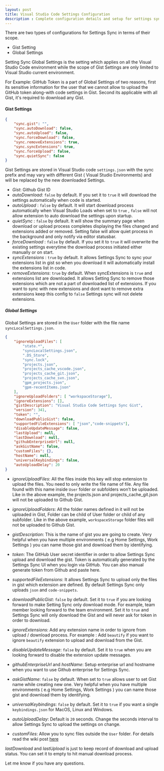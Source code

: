 ```yaml
---
layout: post
title: Visual Studio Code Settings Configuration
description : Complete configuration details and setup for settings sync.
---
```




There are two types of configurations for Settings Sync in terms of their scope.

- Gist Setting
- Global Settings

Setting Sync Global Settings is the setting which applies on all the Visual Studio Code environment while the scope of Gist Settings are only limited to Visual Studio current environment.

For Example: GitHub Token is a part of Global Settings of two reasons, first its sensitive information for the user that we cannot allow to upload the GitHub token along-with code settings in Gist. Second its applicable with all Gist, it's required to download any Gist.

#### Gist Settings

```json
{  
    "sync.gist": "",
    "sync.autoDownload": false,
    "sync.autoUpload": false,
    "sync.forceDownload": false,
    "sync.removeExtensions": true,
    "sync.syncExtensions": true,
    "sync.forceUpload": false,
    "sync.quietSync": false
}
```



Gist Settings are stored in Visual Studio code `settings.json` with the sync prefix and may vary with different Gist ( Visual Studio Environments) and will be replaced by the new downloaded Settings.

- *Gist*: Github Gist ID
- *autoDownload*: `false` by default. If you set it to `true` it will download the settings automatically when code is started.
- *autoUpload* : `false` by default. It will start download process automatically when Visual Studio Loads when set to `true` , `false` will not allow extension to auto download the settings upon startup.
- *quietSync* : `false` by default. It will show the summary page when download or upload process completes displaying the files changed and extensions added or removed. Setting false will allow quiet process in the background and only notify via editor statusbar.
- *forceDownload* : `false` by default. If you set it to `true` it will overwrite the existing settings everytime the download process initiated either manually or on start.
- *syncExtensions* : `true` by default. It allows Settings Sync to sync your extensions list in gist so when you download it will automatically install the extensions list in code.
- *removeExtensions*: `true` by default. When syncExtensions is `true` and extensions list are downloaded. It allows Setting Sync to remove those extensions which are not a part of downloaded list of extensions. If you want to sync with new extensions and dont want to remove extra extensions keep this config to `false` Settings sync will not delete extensions.



##### Global Settings

Global Settings are stored in the `User` folder with the file name `syncLocalSettings.json`.

```json
{
    "ignoreUploadFiles": [
        "state.*",
        "syncLocalSettings.json",
        ".DS_Store",
        "sync.lock",
        "projects.json",
        "projects_cache_vscode.json",
        "projects_cache_git.json",
        "projects_cache_svn.json",
        "gpm_projects.json",
        "gpm-recentItems.json"
    ],
    "ignoreUploadFolders": [ "workspaceStorage"],
    "ignoreExtensions": [],
    "gistDescription": "Visual Studio Code Settings Sync Gist",
    "version": 341,
    "token": "",
    "downloadPublicGist": false,
    "supportedFileExtensions": [ "json","code-snippets"],
    "disableUpdateMessage": false,
    "lastUpload": null,
    "lastDownload": null,
    "githubEnterpriseUrl": null,
    "askGistName": false,
    "customFiles": {},
    "hostName": null,
    "universalKeybindings": false,
    "autoUploadDelay": 20
}
```

- *ignoreUploadFiles*: 
All the files inside this key will stop extension to upload the files. You need to only write the file name of file. Any file found with this name inside `User` folder or subfolders won’t be uploaded. Like in the above example, the projects.json and projects_cache_git.json will not be uploaded to Github Gist.

- *ignoreUploadFolders*: 
All the folder names defined in it will not be uploaded in Gist, Folder can be child of User folder or child of any subfolder. Like in the above example, `workspaceStorage` folder files will not be uploaded to Github Gist.

- *gistDescription*: 
This is the name of gist you are going to create. Very helpful when you have multiple environments ( e.g Home Settings, Work Settings ) you can name those gist and download them by identifying.

- *token*: 
The GitHub User secret identifier in order to allow Settings Sync upload and download the gist. Token is automatically generated by the Settings Sync UI when you login via GitHub. You can also manual generate token from Github and paste here.

- *supportedFileExtensions*: 
It allows Settings Sync to upload only the files in gist which extension are defined. By default Settings Sync only uploads `json` and `code-snippets`.

- *downloadPublicGist*: 
`false` by default. Set it to `true` if you are looking forward to make Setting Sync only download mode. For example, team member looking forward to the team environment. Set it to `true` and Settings Sync will only download the Gist and will never ask for token in order to download.

- *ignoreExtensions*: 
Add any extension name in order to ignore from upload / download process. For example : Add `beautify` if you want to ignore `beautify` extension to upload and download from the Gist.

- *disableUpdateMessage*: 
`false` by default. Set it to `true` when you are looking forward to disable the extension update messages.

- *githubEnterpriseUrl* and *hostName*: 
Setup enterprise url and hostname when you want to use Github enterprise for Settings Sync.

- *askGistName*: 
`false` by default. When set to `true` allows user to set Gist name while creating new one. Very helpful when you have multiple environments ( e.g Home Settings, Work Settings ) you can name those gist and download them by identifying.

- *universalKeybindings*: 
`false` by default. Set it to `true` if you want a single `keybindings.json` for MacOS, Linux and Windows.

- *autoUploadDelay*: 
Default is `20` seconds. Change the seconds interval to allow Settings Sync to upload the settings on change.

- *customFiles*: 
Allow you to sync files outside the `User` folder. For details read the wiki post [here](https://github.com/shanalikhan/code-settings-sync/wiki/Custom-Sync)




*lastDownload* and *lastUpload* is just to keep record of download and upload status. You can set it to empty to hit manual download process.


Let me know if you have any questions.
